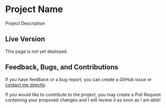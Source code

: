 # Project Name

Project Description

## Live Version

This page is not yet deployed.
<!--This page is currently deployed. [View the live website.]()-->

## Feedback, Bugs, and Contributions

If you have feedback or a bug report, you can create a GitHub issue or [contact me directly](http://chat.vyvy-vi.ninja).

If you would like to contribute to the project, you may create a Pull Request containing your proposed changes and I will review it as soon as I am able!

